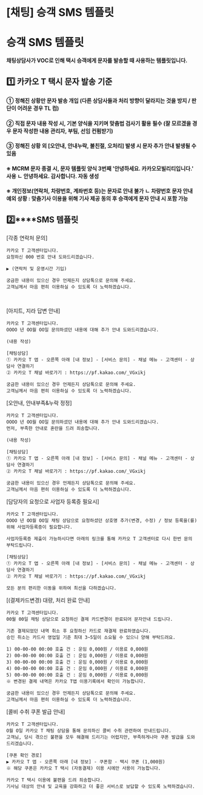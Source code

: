# [채팅] 승객 SMS 템플릿

**승객 SMS 템플릿**
==============

****채팅상담사가 VOC로 인해 택시 승객에게 문자를 발송할 때 사용하는 템플릿입니다.****

**1️⃣ 카카오 T 택시 문자 발송 기준**
-------------------------

#### **① 정해진 상황만 문자 발송 개입 (다른 상담사들과 처리 방향이 달라지는 것을 방지 / 판단이 어려운 경우 TL 컴)**

#### **② 직접 문자 내용 작성 시, 기본 양식을 지키며 맞춤법 검사기 활용 필수 (잘 모르겠을 경우 문자 작성한 내용 관리자, 부팀, 선임 컨펌받기)**

#### **③ 정해진 상황 외 [오안내, 안내누락, 불친절, 오처리] 발생 시 문자 추가 안내 발생될 수 있음**

#### 

#### **※ MCRM 문자 종결 시, 문자 템플릿 양식 3번째 '안녕하세요. 카카오모빌리티입니다.' 사용** **ㄴ 안녕하세요. 감사합니다. 자동 생성**

#### 

#### **※ 개인정보(연락처, 차량번호, 계좌번호 등)는 문자로 안내 불가** **ㄴ 차량번호 문자 안내 예외 상황 : 맞춤기사 이용을 위해 기사 제공 동의 후 승객에게 문자 안내 시 포함 가능**

**2️⃣****SMS 템플릿**
------------------

[각종 연락처 문의]

```
카카오 T 고객센터입니다.   
요청하신 000 번호 안내 도와드리겠습니다.  
  
▶ (연락처 및 운영시간 기입)  
  
궁금한 내용이 있으신 경우 언제든지 상담톡으로 문의해 주세요.   
고객님께서 마음 편히 이용하실 수 있도록 더 노력하겠습니다.
```

 

[아지트, 지라 답변 안내]

```
카카오 T 고객센터입니다.   
OOOO 년 OO월 OO일 문의하셨던 내용에 대해 추가 안내 도와드리겠습니다.  
  
(내용 작성)  
  
[채팅상담]   
① 카카오 T 앱 - 오른쪽 아래 [내 정보] - [서비스 문의] - 채널 메뉴 - 고객센터 - 상담사 연결하기   
② 카카오 T 채널 바로가기 : https://pf.kakao.com/_VGxikj  
  
궁금한 내용이 있으신 경우 언제든지 상담톡으로 문의해 주세요.   
고객님께서 마음 편히 이용하실 수 있도록 더 노력하겠습니다.
```

[오안내, 안내부족&누락 정정]

```
카카오 T 고객센터입니다.   
OOOO 년 OO월 OO일 문의하셨던 내용에 대해 추가 안내 도와드리겠습니다.   
먼저, 부족한 안내로 혼란을 드려 죄송합니다.  
  
(내용 작성)  
  
[채팅상담]   
① 카카오 T 앱 - 오른쪽 아래 [내 정보] - [서비스 문의] - 채널 메뉴 - 고객센터 - 상담사 연결하기   
② 카카오 T 채널 바로가기 : https://pf.kakao.com/_VGxikj  
  
궁금한 내용이 있으신 경우 언제든지 상담톡으로 문의해 주세요.   
고객님께서 마음 편히 이용하실 수 있도록 더 노력하겠습니다.
```

[담당자의 요청으로 사업자 등록증 필요시]

```
카카오 T 고객센터입니다.   
OOOO 년 OO월 OO일 채팅 상담으로 요청하셨던 상호명 추가(변경, 수정) / 정보 등록을(를) 위해 사업자등록증이 필요합니다.  
  
사업자등록증 제출이 가능하시다면 아래의 링크를 통해 카카오 T 고객센터로 다시 한번 문의 부탁드립니다.  
  
[채팅상담]   
① 카카오 T 앱 - 오른쪽 아래 [내 정보] - [서비스 문의] - 채널 메뉴 - 고객센터 - 상담사 연결하기   
② 카카오 T 채널 바로가기 : https://pf.kakao.com/_VGxikj  
  
모든 분의 편리한 이동을 위하여 최선을 다하겠습니다.
```

[(결제카드변경) 대량, 처리 완료 안내]

```
카카오 T 고객센터입니다.   
00월 00일 채팅 상담으로 요청하신 결제 카드변경이 완료되어 문자안내 드립니다.  
  
기존 결제되었던 내역 취소 후 요청하신 카드로 재결제 완료하였습니다.   
승인 취소는 카드사 영업일 기준 최대 3~5일이 소요될 수 있으니 양해 부탁드려요.  
  
1) 00-00-00 00:00 호출 건 : 운임 0,000원 / 이용료 0,000원   
2) 00-00-00 00:00 호출 건 : 운임 0,000원 / 이용료 0,000원   
3) 00-00-00 00:00 호출 건 : 운임 0,000원 / 이용료 0,000원   
4) 00-00-00 00:00 호출 건 : 운임 0,000원 / 이용료 0,000원   
5) 00-00-00 00:00 호출 건 : 운임 0,000원 / 이용료 0,000원   
※ 변경된 결제 내역은 카카오 T앱 이용기록에서 확인이 가능합니다.  
  
궁금한 내용이 있으신 경우 언제든지 상담톡으로 문의해 주세요.   
고객님께서 마음 편히 이용하실 수 있도록 더 노력하겠습니다.
```

[콜비 수취 쿠폰 발급 안내]

```
카카오 T 고객센터입니다.   
O월 O일 카카오 T 채팅 상담을 통해 문의하신 콜비 수취 관련하여 안내드립니다.   
고객님, 당시 겪으신 불편을 모두 해결해 드리기는 어렵지만, 부족하게나마 쿠폰 발급을 도와드리겠습니다.  
  
[쿠폰 확인 경로]   
▶ 카카오 T 앱 - 오른쪽 아래 [내 정보] - 쿠폰함 - 택시 쿠폰 (1,000원)   
※ 해당 쿠폰은 카카오 T 택시 (자동결제) 이용 시에만 사용이 가능합니다.  
  
카카오 T 택시 이용에 불편을 드려 죄송합니다.   
기사님 대상의 안내 및 교육을 강화하고 더 좋은 서비스로 보답할 수 있도록 노력하겠습니다.
```